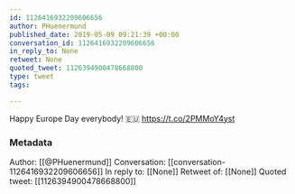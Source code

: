 ```yaml
---
id: 1126416932209606656
author: PHuenermund
published_date: 2019-05-09 09:21:39 +00:00
conversation_id: 1126416932209606656
in_reply_to: None
retweet: None
quoted_tweet: 1126394900478668800
type: tweet
tags:

---
```


Happy Europe Day everybody! 🇪🇺 https://t.co/2PMMoY4yst

### Metadata

Author: [[@PHuenermund]]
Conversation: [[conversation-1126416932209606656]]
In reply to: [[None]]
Retweet of: [[None]]
Quoted tweet: [[1126394900478668800]]
